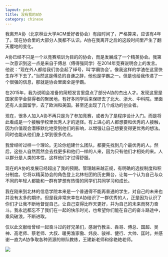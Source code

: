 ```yaml
---
layout: post
title: 没有我的A协
category: chinese
---
```


我离开A协（北京林业大学ACM爱好者协会）有段时间了，严格算来，应该有4年了。现在协会里的大部分人我都不认识。A协在我离开之后的这段时间里产生了翻天覆地的变化。

A协已经不只是一个以竞赛培训为目的的协会，而是发展成了一个精英协会。我第一次意识到这一点是来自于傅总（傅得强同学）在2014年竞赛说明会上的发言。他说：“现在外人都给我们协会起了绰号，叫‘学霸协会’。像我这样的学渣在这里快生存不下去了。”当然这是傅总的自谦之辞，他也是学霸之一。但是也给我传递了一个很强的信息，那就是协会里面全是学霸。

在2015年，我为说明会准备的简短发言里盘点了部分A协的杰出人才。发现这里是国家奖学金获得者的聚居地，有好多同学后来保研去了北大、浙大、中科院。里面还有人出国留学，去了欧洲和美国。甚至还出现了几个成功的创业者。

现在，很多人加入A协不再只是为了参加竞赛，或者为了是程序设计入门。而是将此看成是一个接触学校里优秀人才的途径。有上进心的人都想要和优秀的人接触，因为价值观会潜移默化地受到他们的影响，以增强让自己想要变得更优秀的想法。同时也能从他们身上学到很多优点。

我曾经听过样一个理论。无论你组建什么团队，都要先找到几个最优秀的人。然后，这些人自然而然会去找更多和他们一样的人来，因为只有他们才相处的来。人以群分是人类的本性，这样他们才过得舒服。

现在的A协的发展已经超出了我的预期。管理越来越正规，有明确的选拔制度和积分制度。它将以精英协会的角色登上北林社团的历史舞台，让每一个认为自己与众不同的年轻人都能和一群有梦想有热情的同学们共同学习和成长。

我在刚来到北林的信息学院本来是一个普通得不能再普通的学生，对自己的未来也并没有太多的期许。但是我非常庆幸在A协结识了一群优秀的人，正是因为认识了你们才让我不断地督促自己，让自己变得比昨天更好，并为自己的未来而努力奋斗。我永远都忘不了我们在一起的快乐时光，也希望你们能在自己的奋斗路途中，乘风破浪，不断进取。

仅以此文献给曾经一起奋斗过的好兄弟们，感谢竹教主、犇哥、傅总、国超、吴神、高老师、蔡老师、大叔、暖男渔家傲、炜良、骏祥、健行、大帅、匡时。并感谢一直为A协争取各种资源的带队教练，王建新老师和徐艳艳老师。

<img class="img-fluid rounded blog-img" src="/img/A-Club1.jpg">
